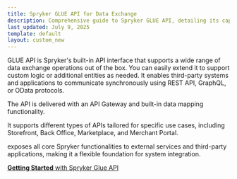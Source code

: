 ```yaml
---
title: Spryker GLUE API for Data Exchange
description: Comprehensive guide to Spryker GLUE API, detailing its capabilities for seamless data exchange, integration, and customization using REST, GraphQL, and OData protocols.
last_updated: July 9, 2025
template: default
layout: custom_new
---
```


GLUE API is Spryker's built-in API interface that supports a wide range of data exchange operations out of the box. You can easily extend it to support custom logic or additional entities as needed. It enables third-party systems and applications to communicate synchronously using REST API, GraphQL, or OData protocols.

The API is delivered with an API Gateway and built-in data mapping functionality.

It supports different types of APIs tailored for specific use cases, including Storefront, Back Office, Marketplace, and Merchant Portal.

exposes all core Spryker functionalities to external services and third-party applications, making it a flexible foundation for system integration.

<a class="fl_cont" href="/docs/integrations/spryker_glue_api/getting_started_with_spryker_apis/getting_started_with_spryker_api.html">
  <div class="fl_icon">
    <i class="icon-article"></i>
  </div>
  <div class="fl_text"><strong>Getting Started</strong> with Spryker Glue API</div>
</a>